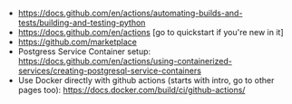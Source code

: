 - https://docs.github.com/en/actions/automating-builds-and-tests/building-and-testing-python
- https://docs.github.com/en/actions  [go to quickstart if you're new in it]
- https://github.com/marketplace 
- Postgress Service Container setup: https://docs.github.com/en/actions/using-containerized-services/creating-postgresql-service-containers
- Use Docker directly with github actions (starts with intro, go to other pages too): https://docs.docker.com/build/ci/github-actions/ 

